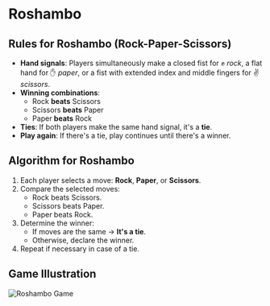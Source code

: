 # Roshambo

## Rules for Roshambo (Rock-Paper-Scissors)

- **Hand signals**: Players simultaneously make a closed fist for ✊ *rock*, a flat hand for ✋ *paper*, or a fist with extended index and middle fingers for ✌️ *scissors*.
- **Winning combinations**: 
  - Rock **beats** Scissors  
  - Scissors **beats** Paper  
  - Paper **beats** Rock  
- **Ties**: If both players make the same hand signal, it's a **tie**.
- **Play again**: If there's a tie, play continues until there's a winner.

## Algorithm for Roshambo

1. Each player selects a move: **Rock**, **Paper**, or **Scissors**.
2. Compare the selected moves:
   - Rock beats Scissors.
   - Scissors beats Paper.
   - Paper beats Rock.
3. Determine the winner:
   - If moves are the same → **It's a tie**.
   - Otherwise, declare the winner.
4. Repeat if necessary in case of a tie.

## Game Illustration

![Roshambo Game]([path/to/your/image.png](https://github.com/Ananyamishra08/Roshambo/blob/main/images/website.png))
